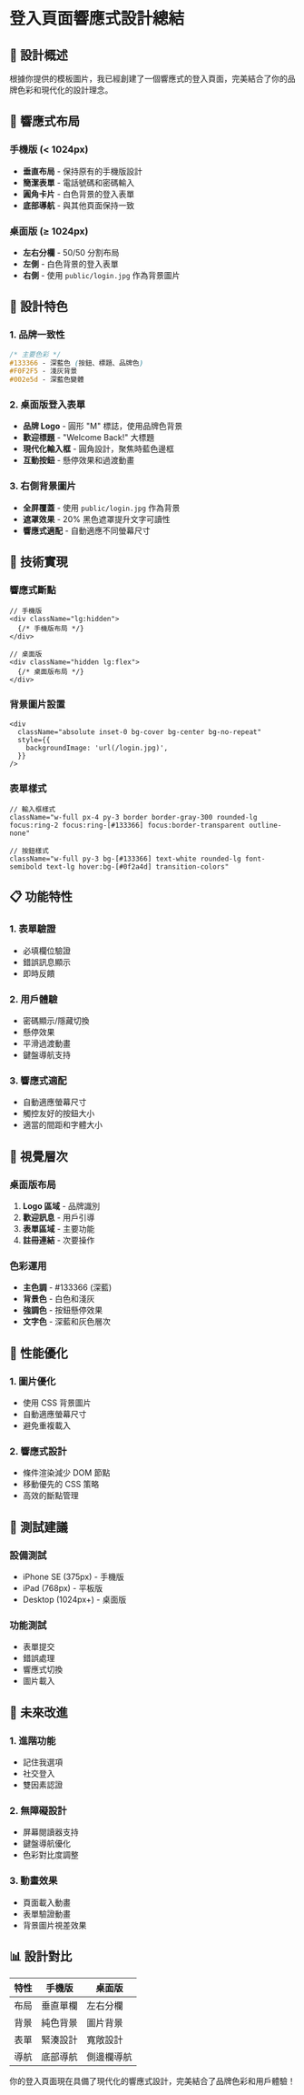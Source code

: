 # 登入頁面響應式設計總結

## 🎨 設計概述

根據你提供的模板圖片，我已經創建了一個響應式的登入頁面，完美結合了你的品牌色彩和現代化的設計理念。

## 📱 響應式布局

### 手機版 (< 1024px)
- **垂直布局** - 保持原有的手機版設計
- **簡潔表單** - 電話號碼和密碼輸入
- **圓角卡片** - 白色背景的登入表單
- **底部導航** - 與其他頁面保持一致

### 桌面版 (≥ 1024px)
- **左右分欄** - 50/50 分割布局
- **左側** - 白色背景的登入表單
- **右側** - 使用 `public/login.jpg` 作為背景圖片

## 🎯 設計特色

### 1. 品牌一致性
```css
/* 主要色彩 */
#133366 - 深藍色 (按鈕、標題、品牌色)
#F0F2F5 - 淺灰背景
#002e5d - 深藍色變體
```

### 2. 桌面版登入表單
- **品牌 Logo** - 圓形 "M" 標誌，使用品牌色背景
- **歡迎標題** - "Welcome Back!" 大標題
- **現代化輸入框** - 圓角設計，聚焦時藍色邊框
- **互動按鈕** - 懸停效果和過渡動畫

### 3. 右側背景圖片
- **全屏覆蓋** - 使用 `public/login.jpg` 作為背景
- **遮罩效果** - 20% 黑色遮罩提升文字可讀性
- **響應式適配** - 自動適應不同螢幕尺寸

## 🔧 技術實現

### 響應式斷點
```tsx
// 手機版
<div className="lg:hidden">
  {/* 手機版布局 */}
</div>

// 桌面版
<div className="hidden lg:flex">
  {/* 桌面版布局 */}
</div>
```

### 背景圖片設置
```tsx
<div
  className="absolute inset-0 bg-cover bg-center bg-no-repeat"
  style={{
    backgroundImage: 'url(/login.jpg)',
  }}
/>
```

### 表單樣式
```tsx
// 輸入框樣式
className="w-full px-4 py-3 border border-gray-300 rounded-lg focus:ring-2 focus:ring-[#133366] focus:border-transparent outline-none"

// 按鈕樣式
className="w-full py-3 bg-[#133366] text-white rounded-lg font-semibold text-lg hover:bg-[#0f2a4d] transition-colors"
```

## 📋 功能特性

### 1. 表單驗證
- 必填欄位驗證
- 錯誤訊息顯示
- 即時反饋

### 2. 用戶體驗
- 密碼顯示/隱藏切換
- 懸停效果
- 平滑過渡動畫
- 鍵盤導航支持

### 3. 響應式適配
- 自動適應螢幕尺寸
- 觸控友好的按鈕大小
- 適當的間距和字體大小

## 🎨 視覺層次

### 桌面版布局
1. **Logo 區域** - 品牌識別
2. **歡迎訊息** - 用戶引導
3. **表單區域** - 主要功能
4. **註冊連結** - 次要操作

### 色彩運用
- **主色調** - #133366 (深藍)
- **背景色** - 白色和淺灰
- **強調色** - 按鈕懸停效果
- **文字色** - 深藍和灰色層次

## 🚀 性能優化

### 1. 圖片優化
- 使用 CSS 背景圖片
- 自動適應螢幕尺寸
- 避免重複載入

### 2. 響應式設計
- 條件渲染減少 DOM 節點
- 移動優先的 CSS 策略
- 高效的斷點管理

## 📱 測試建議

### 設備測試
- iPhone SE (375px) - 手機版
- iPad (768px) - 平板版
- Desktop (1024px+) - 桌面版

### 功能測試
- 表單提交
- 錯誤處理
- 響應式切換
- 圖片載入

## 🔄 未來改進

### 1. 進階功能
- 記住我選項
- 社交登入
- 雙因素認證

### 2. 無障礙設計
- 屏幕閱讀器支持
- 鍵盤導航優化
- 色彩對比度調整

### 3. 動畫效果
- 頁面載入動畫
- 表單驗證動畫
- 背景圖片視差效果

## 📊 設計對比

| 特性 | 手機版 | 桌面版 |
|------|--------|--------|
| 布局 | 垂直單欄 | 左右分欄 |
| 背景 | 純色背景 | 圖片背景 |
| 表單 | 緊湊設計 | 寬敞設計 |
| 導航 | 底部導航 | 側邊欄導航 |

你的登入頁面現在具備了現代化的響應式設計，完美結合了品牌色彩和用戶體驗！

